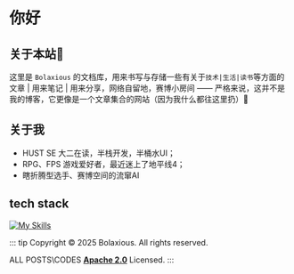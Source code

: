 # 你好
## 关于本站🤗
这里是 `Bolaxious` 的文档库，用来书写与存储一些有关于`技术|生活|读书`等方面的文章 | 用来笔记 | 用来分享，网络自留地，赛博小房间 —— 严格来说，这并不是我的博客，它更像是一个文章集合的网站（因为我什么都往这里扔）🧣
## 关于我
- HUST SE 大二在读，半栈开发，半桶水UI；
- RPG、FPS 游戏爱好者，最近迷上了地平线4；
- 瞎折腾型选手、赛博空间的流窜AI
## tech stack
[![My Skills](https://skillicons.dev/icons?i=js,ts,html,css,sass,less,tailwindcss,vue,react,nodejs,express,mongodb,babel,d3,electron,figma,git,github,lua,md,notion,npm,pnpm,py,java,vite,webpack&perline=9)](https://skillicons.dev)

::: tip
Copyright © 2025 Bolaxious. All rights reserved.

ALL POSTS\CODES **[Apache 2.0](https://www.apache.org/licenses/LICENSE-2.0.html)** Licensed.
:::